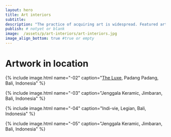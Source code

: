 ```yaml
---
layout: hero
title: Art interiors
subtitle:
description: "The practice of acquiring art is widespread. Featured artwork in interiors. Davina has been working with Interiors Designers and Architects planning and delivering artworks to boutique hotels and restaurants."
publish: # notyet or blank
image:  /assets/p/art-interiors/art-interiors.jpg
image_align_bottom: true #true or empty
---
```


# Artwork in location


{% include image.html name="-02" caption="[The Luxe](https://theluxebali.com), Padang Padang, Bali, Indonesia" %}

{% include image.html name="-03" caption="Jenggala Keramic, Jimbaran, Bali, Indonesia" %}

{% include image.html name="-04" caption="Indi-vie, Legian, Bali, Indonesia" %}

{% include image.html name="-05" caption="Jenggala Keramic, Jimbaran, Bali, Indonesia" %}
